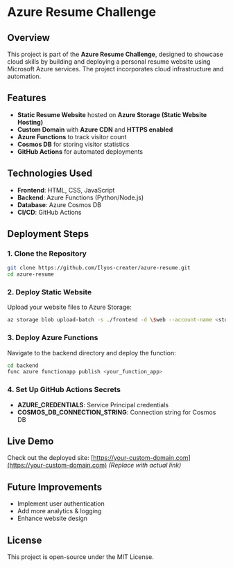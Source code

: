 # Azure Resume Challenge

## Overview
This project is part of the **Azure Resume Challenge**, designed to showcase cloud skills by building and deploying a personal resume website using Microsoft Azure services. The project incorporates cloud infrastructure and automation.

## Features
- **Static Resume Website** hosted on **Azure Storage (Static Website Hosting)**
- **Custom Domain** with **Azure CDN** and **HTTPS enabled**
- **Azure Functions** to track visitor count
- **Cosmos DB** for storing visitor statistics
- **GitHub Actions** for automated deployments

## Technologies Used
- **Frontend**: HTML, CSS, JavaScript
- **Backend**: Azure Functions (Python/Node.js)
- **Database**: Azure Cosmos DB
- **CI/CD**: GitHub Actions

## Deployment Steps
### 1. Clone the Repository
```bash
git clone https://github.com/Ilyos-creater/azure-resume.git
cd azure-resume
```

### 2. Deploy Static Website
Upload your website files to Azure Storage:
```bash
az storage blob upload-batch -s ./frontend -d \$web --account-name <storage_account_name>
```

### 3. Deploy Azure Functions
Navigate to the backend directory and deploy the function:
```bash
cd backend
func azure functionapp publish <your_function_app>
```

### 4. Set Up GitHub Actions Secrets
- **AZURE_CREDENTIALS**: Service Principal credentials
- **COSMOS_DB_CONNECTION_STRING**: Connection string for Cosmos DB

## Live Demo
Check out the deployed site: [https://your-custom-domain.com](https://your-custom-domain.com) *(Replace with actual link)*

## Future Improvements
- Implement user authentication
- Add more analytics & logging
- Enhance website design

## License
This project is open-source under the MIT License.
